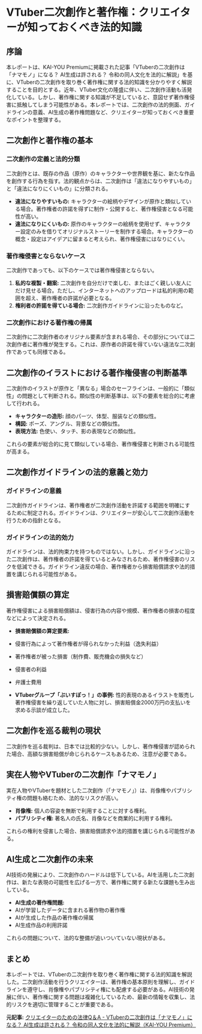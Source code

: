 # VTuber二次創作と著作権：クリエイターが知っておくべき法的知識

## 序論

本レポートは、KAI-YOU Premiumに掲載された記事「VTuberの二次創作は「ナマモノ」になる？ AI生成は許される？ 令和の同人文化を法的に解説」を基に、VTuberの二次創作を取り巻く著作権に関する法的知識を分かりやすく解説することを目的とする。近年、VTuber文化の隆盛に伴い、二次創作活動も活発化している。しかし、著作権に関する知識が不足していると、意図せず著作権侵害に抵触してしまう可能性がある。本レポートでは、二次創作の法的側面、ガイドラインの意義、AI生成の著作権問題など、クリエイターが知っておくべき重要なポイントを整理する。

## 二次創作と著作権の基本

### 二次創作の定義と法的分類

二次創作とは、既存の作品（原作）のキャラクターや世界観を基に、新たな作品を創作する行為を指す。法的観点からは、二次創作は「違法になりやすいもの」と「違法になりにくいもの」に分類される。

* **違法になりやすいもの:** キャラクターの絵柄やデザインが原作と類似している場合。著作権者の許諾を得ずに制作・公開すると、著作権侵害となる可能性が高い。
* **違法になりにくいもの:** 原作のキャラクターの絵柄を使用せず、キャラクター設定のみを借りてオリジナルストーリーを制作する場合。キャラクターの概念・設定はアイデアに留まると考えられ、著作権侵害にはなりにくい。

### 著作権侵害とならないケース

二次創作であっても、以下のケースでは著作権侵害とならない。

1. **私的な複製・翻案:** 二次創作を自分だけで楽しむ、またはごく親しい友人にだけ見せる場合。ただし、インターネットへのアップロードは私的利用の範囲を超え、著作権者の許諾が必要となる。
2. **権利者の許諾を得ている場合:** 二次創作ガイドラインに沿ったものなど。

### 二次創作における著作権の帰属

二次創作に二次創作者のオリジナル要素が含まれる場合、その部分については二次創作者に著作権が発生する。これは、原作者の許諾を得ていない違法な二次創作であっても同様である。

## 二次創作のイラストにおける著作権侵害の判断基準

二次創作のイラストが原作と「異なる」場合のセーフラインは、一般的に「類似性」の問題として判断される。類似性の判断基準は、以下の要素を総合的に考慮して行われる。

* **キャラクターの造形:** 顔のパーツ、体型、服装などの類似性。
* **構図:** ポーズ、アングル、背景などの類似性。
* **表現方法:** 色使い、タッチ、影の表現などの類似性。

これらの要素が総合的に見て類似している場合、著作権侵害と判断される可能性が高まる。

## 二次創作ガイドラインの法的意義と効力

### ガイドラインの意義

二次創作ガイドラインは、著作権者が二次創作活動を許諾する範囲を明確にするために制定される。ガイドラインは、クリエイターが安心して二次創作活動を行うための指針となる。

### ガイドラインの法的効力

ガイドラインは、法的拘束力を持つものではない。しかし、ガイドラインに沿った二次創作は、著作権者の許諾を得ているとみなされるため、著作権侵害のリスクを低減できる。ガイドライン違反の場合、著作権者から損害賠償請求や法的措置を講じられる可能性がある。

## 損害賠償額の算定

著作権侵害による損害賠償額は、侵害行為の内容や規模、著作権者の損害の程度などによって決定される。

* **損害賠償額の算定要素:**
 * 侵害行為によって著作権者が得られなかった利益（逸失利益）
 * 著作権者が被った損害（制作費、販売機会の損失など）
 * 侵害者の利益
 * 弁護士費用

* **VTuberグループ「ぶいすぽっ！」の事例:** 性的表現のあるイラストを販売し著作権侵害を繰り返していた人物に対し、損害賠償金2000万円の支払いを求める示談が成立した。

## 二次創作を巡る裁判の現状

二次創作を巡る裁判は、日本では比較的少ない。しかし、著作権侵害が認められた場合、高額な損害賠償が命じられるケースもあるため、注意が必要である。

## 実在人物やVTuberの二次創作「ナマモノ」

実在人物やVTuberを題材とした二次創作（「ナマモノ」）は、肖像権やパブリシティ権の問題も絡むため、法的なリスクが高い。

* **肖像権:** 個人の容姿を無断で利用することに対する権利。
* **パブリシティ権:** 著名人の氏名、肖像などを商業的に利用する権利。

これらの権利を侵害した場合、損害賠償請求や法的措置を講じられる可能性がある。

## AI生成と二次創作の未来

AI技術の発展により、二次創作のハードルは低下している。AIを活用した二次創作は、新たな表現の可能性を広げる一方で、著作権に関する新たな課題も生み出している。

* **AI生成の著作権問題:**
 * AIが学習したデータに含まれる著作物の著作権
 * AIが生成した作品の著作権の帰属
 * AI生成作品の利用許諾

これらの問題について、法的な整備が追いついていない現状がある。

## まとめ

本レポートでは、VTuberの二次創作を取り巻く著作権に関する法的知識を解説した。二次創作活動を行うクリエイターは、著作権の基本原則を理解し、ガイドラインを遵守し、肖像権やパブリシティ権にも配慮する必要がある。AI技術の発展に伴い、著作権に関する問題は複雑化しているため、最新の情報を収集し、法的リスクを適切に管理することが重要である。


**元記事:** [
 クリエイターのための法律Q＆A - VTuberの二次創作は「ナマモノ」になる？ AI生成は許される？ 令和の同人文化を法的に解説（KAI-YOU Premium） ](https://kai-you.net/article/91954)